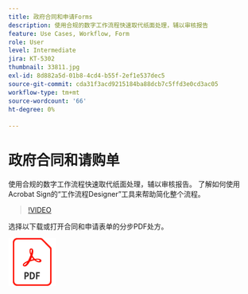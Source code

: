 ```yaml
---
title: 政府合同和申请Forms
description: 使用合规的数字工作流程快速取代纸面处理，辅以审核报告
feature: Use Cases, Workflow, Form
role: User
level: Intermediate
jira: KT-5302
thumbnail: 33811.jpg
exl-id: 8d882a5d-01b8-4cd4-b55f-2ef1e537dec5
source-git-commit: cda31f3acd9215184ba88dcb7c5ffd3e0cd3ac05
workflow-type: tm+mt
source-wordcount: '66'
ht-degree: 0%

---
```


# 政府合同和请购单

使用合规的数字工作流程快速取代纸面处理，辅以审核报告。 了解如何使用Acrobat Sign的“工作流程Designer”工具来帮助简化整个流程。

>[!VIDEO](https://video.tv.adobe.com/v/33811?quality=12&learn=on&hidetitle=true)

选择以下载或打开合同和申请表单的分步PDF处方。

[![下载PDF配方](../assets/acrobat_PDF_96.png)](../assets/UseCaseRecipe-EN-UsingWorkflowDesigner.pdf)
